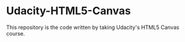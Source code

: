 # Udacity-HTML5-Canvas
This repository is the code written by taking Udacity's HTML5 Canvas course.
